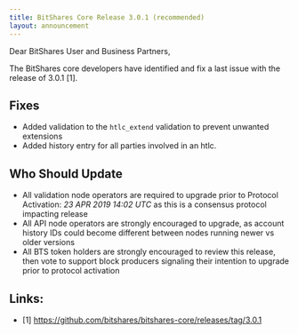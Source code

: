 ```yaml
---
title: BitShares Core Release 3.0.1 (recommended)
layout: announcement
---
```


Dear BitShares User and Business Partners,

The BitShares core developers have identified and fix a last issue with
the release of 3.0.1 [1].

Fixes
-----

* Added validation to the `htlc_extend` validation to prevent unwanted extensions
* Added history entry for all parties involved in an htlc.

Who Should Update
-----------------

* All validation node operators are required to upgrade prior to Protocol Activation: *23 APR 2019 14:02 UTC* as this is a consensus protocol impacting release
* All API node operators are strongly encouraged to upgrade, as account history IDs could become different between nodes running newer vs older versions
* All BTS token holders are strongly encouraged to review this release, then vote to support block producers signaling their intention to upgrade prior to protocol activation

Links:
------

- [1] https://github.com/bitshares/bitshares-core/releases/tag/3.0.1
